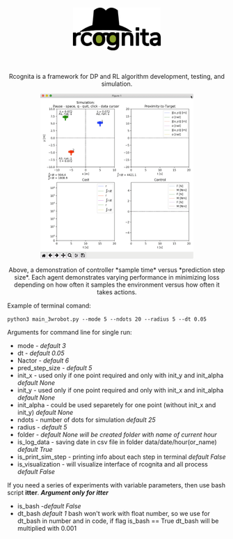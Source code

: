 <p align="center">
	<img src="./rcognita-logo.png" width=40% height=40% />
</p>

<p align="center">
<br />
<br />
Rcognita is a framework for DP and RL algorithm development, testing, and simulation.
</p>

<p align="center">
<img src="demo.gif" width=70% height=70% />
</p>

<p align="center">
Above, a demonstration of controller *sample time* versus *prediction step size*. Each agent demonstrates varying performance in minimizing loss depending on how often it samples the environment versus how often it takes actions.
</p>

Example of terminal comand:
```{r, engine='bash', count_lines}
python3 main_3wrobot.py --mode 5 --ndots 20 --radius 5 --dt 0.05
```
Arguments for command line for single run:
- mode - *default 3*
- dt - *default 0.05*
- Nactor - *default 6*
- pred_step_size - *default 5*
- init_x - used only if one point required and only with init_y and init_alpha *default None*
- init_y - used only if one point required and only with init_x and init_alpha *default None*
- init_alpha - could be used separetely for one point (without init_x and init_y) *default None*
- ndots - number of dots for simulation *default 25*
- radius - *default 5*
- folder - *default None will be created folder with name of current hour*
- is_log_data - saving date in csv file in folder data/date/hour(or_name) *default True*
- is_print_sim_step - printing info about each step in terminal *default False*
- is_visualization - will visualize interface of rcognita and all process *default False*

If you need a series of experiments with variable parameters, then use bash script **itter**.
***Argument only for itter***
- is_bash -*default False*
- dt_bash *default 1*
bash won't work with float number, so we use for dt_bash in number and in code, if flag is_bash == True dt_bash will be multiplied with 0.001


